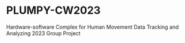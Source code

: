 # PLUMPY-CW2023
Hardware-software Complex for Human Movement Data Tracking and Analyzing 2023 Group Project
